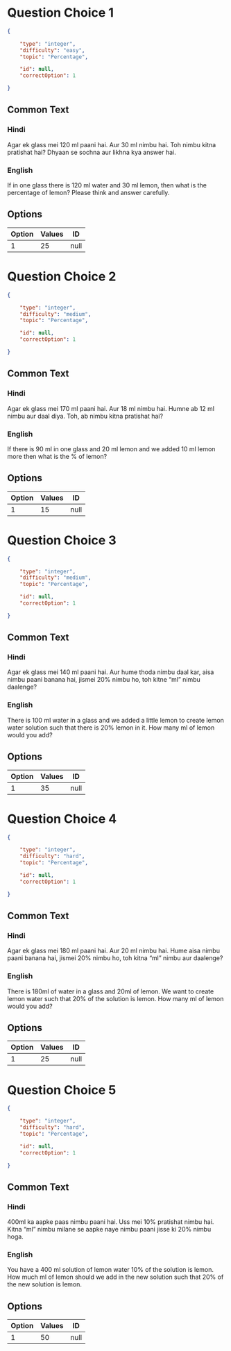 # Question Choice 1
```json
{

    "type": "integer",
    "difficulty": "easy",
    "topic": "Percentage",

    "id": null,
    "correctOption": 1

}
```

## Common Text

### Hindi
Agar ek glass mei 120 ml paani hai. Aur 30 ml nimbu hai. Toh nimbu kitna pratishat hai?
Dhyaan se sochna aur likhna kya answer hai.

### English
If in one glass there is 120 ml water and 30 ml lemon, then what is the percentage of lemon?
Please think and answer carefully.

## Options
| Option | Values                |ID     |
|:-------|:----------------------|:-----:|
| 1      | 25                    |null   |


# Question Choice 2
```json
{

    "type": "integer",
    "difficulty": "medium",
    "topic": "Percentage",

    "id": null,
    "correctOption": 1

}
```

## Common Text

### Hindi
Agar ek glass mei 170 ml paani hai. Aur 18 ml nimbu hai. Humne ab 12 ml nimbu aur daal diya. Toh, ab nimbu kitna pratishat hai?

### English
If there is 90 ml in one glass and 20 ml lemon and we added 10 ml lemon more then what is the % of lemon?

## Options
| Option | Values                |ID     |
|:-------|:----------------------|:-----:|
| 1      | 15                    |null   |


# Question Choice 3
```json
{

    "type": "integer",
    "difficulty": "medium",
    "topic": "Percentage",

    "id": null,
    "correctOption": 1

}
```

## Common Text

### Hindi
Agar ek glass mei 140 ml paani hai. Aur hume thoda nimbu daal kar, aisa nimbu paani banana hai, jismei 20% nimbu ho, toh kitne “ml” nimbu daalenge?		

### English
There is 100 ml water in a glass and we added a little lemon to create lemon water solution such that there is 20% lemon in it. How many ml of lemon would you add?

## Options
| Option | Values                |ID     |
|:-------|:----------------------|:-----:|
| 1      | 35                    |null   |


# Question Choice 4
```json
{

    "type": "integer",
    "difficulty": "hard",
    "topic": "Percentage",

    "id": null,
    "correctOption": 1

}
```

## Common Text

### Hindi
Agar ek glass mei 180 ml paani hai. Aur 20 ml nimbu hai. Hume aisa nimbu paani banana hai, jismei 20% nimbu ho, toh kitna “ml” nimbu aur daalenge?

### English
There is 180ml of water in a glass and 20ml of lemon. We want to create lemon water such that 20% of the solution is lemon. How many ml of lemon would you add?

## Options
| Option | Values                |ID     |
|:-------|:----------------------|:-----:|
| 1      | 25                    |null   |


# Question Choice 5
```json
{

    "type": "integer",
    "difficulty": "hard",
    "topic": "Percentage",

    "id": null,
    "correctOption": 1

}
```

## Common Text

### Hindi
400ml ka aapke paas nimbu paani hai. Uss mei 10% pratishat nimbu hai. Kitna “ml” nimbu milane se aapke naye nimbu paani jisse ki 20% nimbu hoga.

### English
You have a 400 ml solution of lemon water 10% of the solution is lemon. How much ml of lemon should we add in the new solution such that 20% of the new solution is lemon.

## Options
| Option | Values                |ID     |
|:-------|:----------------------|:-----:|
| 1      | 50                    |null   |

